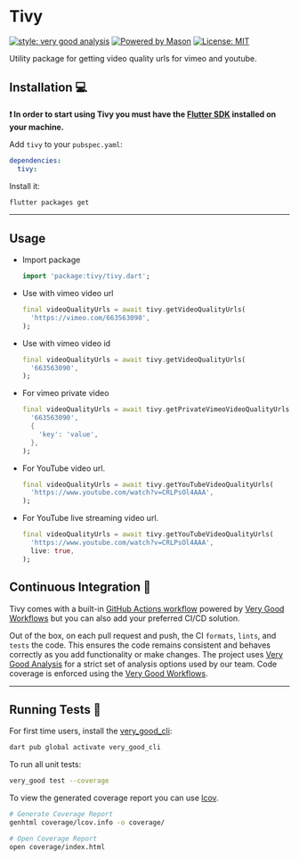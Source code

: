 # Tivy

[![style: very good analysis][very_good_analysis_badge]][very_good_analysis_link]
[![Powered by Mason](https://img.shields.io/endpoint?url=https%3A%2F%2Ftinyurl.com%2Fmason-badge)](https://github.com/felangel/mason)
[![License: MIT][license_badge]][license_link]

Utility package for getting video quality urls for vimeo and youtube.

## Installation 💻

**❗ In order to start using Tivy you must have the [Flutter SDK][flutter_install_link] installed on your machine.**

Add `tivy` to your `pubspec.yaml`:

```yaml
dependencies:
  tivy:
```

Install it:

```sh
flutter packages get
```

---

## Usage

- Import package

  ```dart
  import 'package:tivy/tivy.dart';
  ```

- Use with vimeo video url

  ```dart
  final videoQualityUrls = await tivy.getVideoQualityUrls(
    'https://vimeo.com/663563090',
  );
  ```

- Use with vimeo video id

  ```dart
  final videoQualityUrls = await tivy.getVideoQualityUrls(
    '663563090',
  );
  ```

- For vimeo private video

  ```dart
  final videoQualityUrls = await tivy.getPrivateVimeoVideoQualityUrls(
    '663563090',
    {
      'key': 'value',
    },
  );
  ```

- For YouTube video url.

  ```dart
  final videoQualityUrls = await tivy.getYouTubeVideoQualityUrls(
    'https://www.youtube.com/watch?v=CRLPsOl4AAA',
  );
  ```

- For YouTube live streaming video url.

  ```dart
  final videoQualityUrls = await tivy.getYouTubeVideoQualityUrls(
    'https://www.youtube.com/watch?v=CRLPsOl4AAA',
    live: true,
  );
  ```

## Continuous Integration 🤖

Tivy comes with a built-in [GitHub Actions workflow][github_actions_link] powered by [Very Good Workflows][very_good_workflows_link] but you can also add your preferred CI/CD solution.

Out of the box, on each pull request and push, the CI `formats`, `lints`, and `tests` the code. This ensures the code remains consistent and behaves correctly as you add functionality or make changes. The project uses [Very Good Analysis][very_good_analysis_link] for a strict set of analysis options used by our team. Code coverage is enforced using the [Very Good Workflows][very_good_coverage_link].

---

## Running Tests 🧪

For first time users, install the [very_good_cli][very_good_cli_link]:

```sh
dart pub global activate very_good_cli
```

To run all unit tests:

```sh
very_good test --coverage
```

To view the generated coverage report you can use [lcov](https://github.com/linux-test-project/lcov).

```sh
# Generate Coverage Report
genhtml coverage/lcov.info -o coverage/

# Open Coverage Report
open coverage/index.html
```

[flutter_install_link]: https://docs.flutter.dev/get-started/install
[github_actions_link]: https://docs.github.com/en/actions/learn-github-actions
[license_badge]: https://img.shields.io/badge/license-MIT-blue.svg
[license_link]: https://opensource.org/licenses/MIT
[logo_black]: https://raw.githubusercontent.com/VGVentures/very_good_brand/main/styles/README/vgv_logo_black.png#gh-light-mode-only
[logo_white]: https://raw.githubusercontent.com/VGVentures/very_good_brand/main/styles/README/vgv_logo_white.png#gh-dark-mode-only
[mason_link]: https://github.com/felangel/mason
[very_good_analysis_badge]: https://img.shields.io/badge/style-very_good_analysis-B22C89.svg
[very_good_analysis_link]: https://pub.dev/packages/very_good_analysis
[very_good_cli_link]: https://pub.dev/packages/very_good_cli
[very_good_coverage_link]: https://github.com/marketplace/actions/very-good-coverage
[very_good_ventures_link]: https://verygood.ventures
[very_good_ventures_link_light]: https://verygood.ventures#gh-light-mode-only
[very_good_ventures_link_dark]: https://verygood.ventures#gh-dark-mode-only
[very_good_workflows_link]: https://github.com/VeryGoodOpenSource/very_good_workflows
